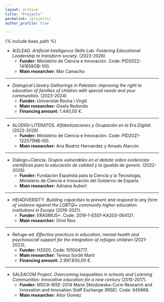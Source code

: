 ```yaml
---
layout: archive
title: "Projects"
permalink: /projects/
author_profile: true

---
```


{% include base_path %}

* AI2LEAD. *Artificial Intelligence Skills Lab: Fostering Educational Leadership to transform society.* (2023-2026)
  * **Funder:** Ministerio de Ciencia e Innovación. Code: PID2022-141659OB-100.
  * **Main researcher:** Mar Camacho

---

* *Dialogical Literary Gatherings in Pakistan: improving the right to education of families of children with special needs and your communities.* (2023-2024)
  * **Funder:** Universitat Rovira i Virgili
  * **Main researcher:** Gisela Redondo
  * **Financing amount:** 1.440,00 €.

---

* ALODIGI-LITERATOS. *Alfabetizaciones y Ocupación en la Era Digital.* (2022-2026)
  * **Funder:** Ministerio de Ciencia e Innovación. Code: PID2021-122575NB-I00.
  * **Main researcher:** Ana Beatriz Hernandez y Amado Alarcón

---

* Diálogo+Ciencia. *Grupos vulnerables en el debate sobre evidencias científicas para la educación de calidad y la igualda de genero.* (2022-2026)
  * **Funder:** Fundación Española para la Ciencia y la Tecnología, Ministerio de Ciencia e Innovación del Gobierno de España
  * **Main researcher:** Adriana Aubert

---

* HEI4DIVERSITY. *Building capacities to prevent and respond to any form of violence against the LGBTQI+ community higher education institutions in Europe* (2019-2021).
  * **Funder:** ERASMUS+. Code: 2019-1-ES01-KA203-064121.
  * **Main researcher:** Oriol Ríos

---

* Refuge-ed. *Effective practices in education, mental health and psychosocial support for the integration of refugee children* (2021-2023),
  * **Funder:** H2020. Code: 101004717.
  * **Main researcher:** Teresa Sordé Martí
  * **Financing amount:** 2.997.830,00 €.

---

* SALEACOM Project. *Overcoming inequalities in schools and Learning Communities: Innovative education for a new century* (2015-2017).
  * **Funder:** MSCA-RISE-2014 Marie Sktodowska-Curie Research and Innovation and Innovation Staff Exchange (RISE). Code: 645668.
  * **Main researcher:** Aitor Goméz
